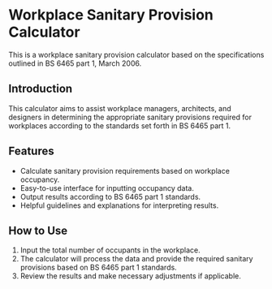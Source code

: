 # Workplace Sanitary Provision Calculator

This is a workplace sanitary provision calculator based on the specifications outlined in BS 6465 part 1, March 2006.

## Introduction

This calculator aims to assist workplace managers, architects, and designers in determining the appropriate sanitary provisions required for workplaces according to the standards set forth in BS 6465 part 1.

## Features

- Calculate sanitary provision requirements based on workplace occupancy.
- Easy-to-use interface for inputting occupancy data.
- Output results according to BS 6465 part 1 standards.
- Helpful guidelines and explanations for interpreting results.

## How to Use

1. Input the total number of occupants in the workplace.
2. The calculator will process the data and provide the required sanitary provisions based on BS 6465 part 1 standards.
3. Review the results and make necessary adjustments if applicable.
